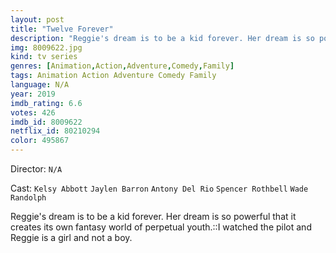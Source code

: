 ```yaml
---
layout: post
title: "Twelve Forever"
description: "Reggie's dream is to be a kid forever. Her dream is so powerful that it creates its own fantasy world of perpetual youth.::I watched the pilot and Reggie is a girl and not a boy..."
img: 8009622.jpg
kind: tv series
genres: [Animation,Action,Adventure,Comedy,Family]
tags: Animation Action Adventure Comedy Family 
language: N/A
year: 2019
imdb_rating: 6.6
votes: 426
imdb_id: 8009622
netflix_id: 80210294
color: 495867
---
```

Director: `N/A`  

Cast: `Kelsy Abbott` `Jaylen Barron` `Antony Del Rio` `Spencer Rothbell` `Wade Randolph` 

Reggie's dream is to be a kid forever. Her dream is so powerful that it creates its own fantasy world of perpetual youth.::I watched the pilot and Reggie is a girl and not a boy.